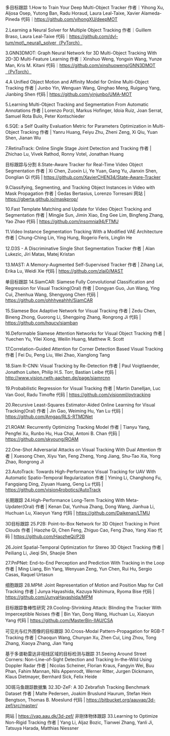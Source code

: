 多目标跟踪
1.How to Train Your Deep Multi-Object Tracker
作者｜Yihong Xu, Aljosa Osep, Yutong Ban, Radu Horaud, Laura Leal-Taixe, Xavier Alameda-Pineda
代码｜https://github.com/yihongXU/deepMOT


2.Learning a Neural Solver for Multiple Object Tracking
作者｜Guillem Braso, Laura Leal-Taixe
代码｜https://github.com/dvl-tum/mot\_neural\_solver（PyTorch）


3.GNN3DMOT: Graph Neural Network for 3D Multi-Object Tracking With 2D-3D Multi-Feature Learning
作者｜Xinshuo Weng, Yongxin Wang, Yunze Man, Kris M. Kitani
代码｜https://github.com/xinshuoweng/GNN3DMOT（PyTorch）


4.A Unified Object Motion and Affinity Model for Online Multi-Object Tracking
作者 | Junbo Yin, Wenguan Wang, Qinghao Meng, Ruigang Yang, Jianbing Shen
代码 | https://github.com/yinjunbo/UMA-MOT


5.Learning Multi-Object Tracking and Segmentation From Automatic Annotations
作者 | Lorenzo Porzi, Markus Hofinger, Idoia Ruiz, Joan Serrat, Samuel Rota Bulo, Peter Kontschieder


6.SQE: a Self Quality Evaluation Metric for Parameters Optimization in Multi-Object Tracking
作者 | Yanru Huang, Feiyu Zhu, Zheni Zeng, Xi Qiu, Yuan Shen, Jianan Wu


7.RetinaTrack: Online Single Stage Joint Detection and Tracking
作者 | Zhichao Lu, Vivek Rathod, Ronny Votel, Jonathan Huang


目标跟踪与分割
8.State-Aware Tracker for Real-Time Video Object Segmentation
作者 | Xi Chen, Zuoxin Li, Ye Yuan, Gang Yu, Jianxin Shen, Donglian Qi
代码 | https://github.com/XavierCHEN34/State-Aware-Tracker


9.Classifying, Segmenting, and Tracking Object Instances in Video with Mask Propagation
作者 | Gedas Bertasius, Lorenzo Torresani
网站 | https://gberta.github.io/maskprop/


10.Fast Template Matching and Update for Video Object Tracking and Segmentation
作者 | Mingjie Sun, Jimin Xiao, Eng Gee Lim, Bingfeng Zhang, Yao Zhao
代码 | https://github.com/insomnia94/FTMU


11.Video Instance Segmentation Tracking With a Modified VAE Architecture
作者 | Chung-Ching Lin, Ying Hung, Rogerio Feris, Linglin He


12.D3S - A Discriminative Single Shot Segmentation Tracker
作者 | Alan Lukezic, Jiri Matas, Matej Kristan

13.MAST: A Memory-Augmented Self-Supervised Tracker
作者 | Zihang Lai, Erika Lu, Weidi Xie
代码 | https://github.com/zlai0/MAST


单目标跟踪
14.SiamCAR: Siamese Fully Convolutional Classification and Regression for Visual Tracking(Oral)
作者 | Dongyan Guo, Jun Wang, Ying Cui, Zhenhua Wang, Shengyong Chen
代码 | https://github.com/ohhhyeahhh/SiamCAR


15.Siamese Box Adaptive Network for Visual Tracking
作者 | Zedu Chen, Bineng Zhong, Guorong Li, Shengping Zhang, Rongrong Ji
代码 | https://github.com/hqucv/siamban


16.Deformable Siamese Attention Networks for Visual Object Tracking
作者 | Yuechen Yu, Yilei Xiong, Weilin Huang, Matthew R. Scott


17.Correlation-Guided Attention for Corner Detection Based Visual Tracking
作者 | Fei Du, Peng Liu, Wei Zhao, Xianglong Tang


18.Siam R-CNN: Visual Tracking by Re-Detection
作者 | Paul Voigtlaender, Jonathon Luiten, Philip H.S. Torr, Bastian Leibe
代码 | http://www.vision.rwth-aachen.de/page/siamrcnn


19.Probabilistic Regression for Visual Tracking
作者 | Martin Danelljan, Luc Van Gool, Radu Timofte
代码 | https://github.com/visionml/pytracking


20.Recursive Least-Squares Estimator-Aided Online Learning for Visual Tracking(Oral)
作者 | Jin Gao, Weiming Hu, Yan Lu
代码 | https://github.com/Amgao/RLS-RTMDNet


21.ROAM: Recurrently Optimizing Tracking Model
作者 | Tianyu Yang, Pengfei Xu, Runbo Hu, Hua Chai, Antoni B. Chan
代码 | https://github.com/skyoung/ROAM


22.One-Shot Adversarial Attacks on Visual Tracking With Dual Attention
作者 | Xuesong Chen, Xiyu Yan, Feng Zheng, Yong Jiang, Shu-Tao Xia, Yong Zhao, Rongrong Ji


23.AutoTrack: Towards High-Performance Visual Tracking for UAV With Automatic Spatio-Temporal Regularization
作者 | Yiming Li, Changhong Fu, Fangqiang Ding, Ziyuan Huang, Geng Lu
代码 | https://github.com/vision4robotics/AutoTrack


长期跟踪
24.High-Performance Long-Term Tracking With Meta-Updater(Oral)
作者 | Kenan Dai, Yunhua Zhang, Dong Wang, Jianhua Li, Huchuan Lu, Xiaoyun Yang
代码 | https://github.com/Daikenan/LTMU

3D目标跟踪
25.P2B: Point-to-Box Network for 3D Object Tracking in Point Clouds
作者 | Haozhe Qi, Chen Feng, Zhiguo Cao, Feng Zhao, Yang Xiao
代码 | https://github.com/HaozheQi/P2B


26.Joint Spatial-Temporal Optimization for Stereo 3D Object Tracking
作者 | Peiliang Li, Jieqi Shi, Shaojie Shen

27.PnPNet: End-to-End Perception and Prediction With Tracking in the Loop
作者 | Ming Liang, Bin Yang, Wenyuan Zeng, Yun Chen, Rui Hu, Sergio Casas, Raquel Urtasun

细胞跟踪
28.MPM: Joint Representation of Motion and Position Map for Cell Tracking
作者 | Junya Hayashida, Kazuya Nishimura, Ryoma Bise
代码 | https://github.com/JunyaHayashida/MPM

目标跟踪鲁棒性研究
29.Cooling-Shrinking Attack: Blinding the Tracker With Imperceptible Noises
作者 | Bin Yan, Dong Wang, Huchuan Lu, Xiaoyun Yang
代码 | https://github.com/MasterBin-IIAU/CSA

可见光与红外图像的目标跟踪
30.Cross-Modal Pattern-Propagation for RGB-T Tracking
作者 | Chaoqun Wang, Chunyan Xu, Zhen Cui, Ling Zhou, Tong Zhang, Xiaoya Zhang, Jian Yang

基于多谱勒雷达非视线区域的目标检测与跟踪
31.Seeing Around Street Corners: Non-Line-of-Sight Detection and Tracking In-the-Wild Using Doppler Radar
作者 | Nicolas Scheiner, Florian Kraus, Fangyin Wei, Buu Phan, Fahim Mannan, Nils Appenrodt, Werner Ritter, Jurgen Dickmann, Klaus Dietmayer, Bernhard Sick, Felix Heide

3D斑马鱼跟踪数据集
32.3D-ZeF: A 3D Zebrafish Tracking Benchmark Dataset
作者 | Malte Pedersen, Joakim Bruslund Haurum, Stefan Hein Bengtson, Thomas B. Moeslund
代码 | https://bitbucket.org/aauvap/3d-zef/src/master/

网站 | https://vap.aau.dk/3d-zef/
非刚体物体跟踪
33.Learning to Optimize Non-Rigid Tracking
作者 | Yang Li, Aljaz Bozic, Tianwei Zhang, Yanli Ji, Tatsuya Harada, Matthias Niessner
